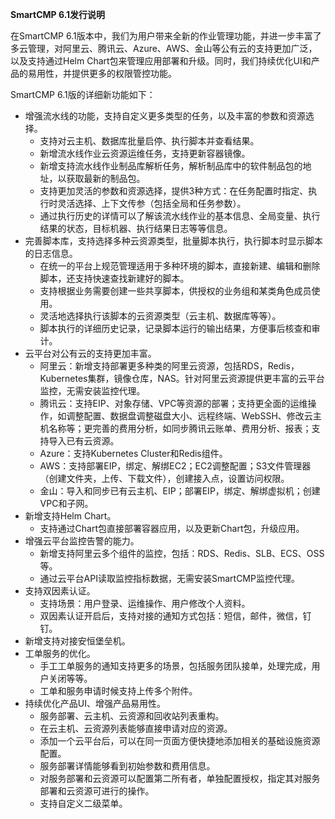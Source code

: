
**SmartCMP 6.1发行说明**

在SmartCMP 6.1版本中，我们为用户带来全新的作业管理功能，并进一步丰富了多云管理，对阿里云、腾讯云、Azure、AWS、金山等公有云的支持更加广泛，以及支持通过Helm Chart包来管理应用部署和升级。同时，我们持续优化UI和产品的易用性，并提供更多的权限管控功能。

SmartCMP 6.1版的详细新功能如下：

+ 增强流水线的功能，支持自定义更多类型的任务，以及丰富的参数和资源选择。
    + 支持对云主机、数据库批量启停、执行脚本并查看结果。
    + 新增流水线作业云资源运维任务，支持更新容器镜像。
    + 新增支持流水线作业制品库解析任务，解析制品库中的软件制品包的地址，以获取最新的制品包。
    + 支持更加灵活的参数和资源选择，提供3种方式：在任务配置时指定、执行时灵活选择、上下文传参（包括全局和任务参数）。
    + 通过执行历史的详情可以了解该流水线作业的基本信息、全局变量、执行结果的状态，目标机器、执行结果日志等等信息。
+ 完善脚本库，支持选择多种云资源类型，批量脚本执行，执行脚本时显示脚本的日志信息。
    + 在统一的平台上规范管理适用于多种环境的脚本，直接新建、编辑和删除脚本，还支持快速查找新建好的脚本。 
    + 支持根据业务需要创建一些共享脚本，供授权的业务组和某类角色成员使用。
    + 灵活地选择执行该脚本的云资源类型（云主机、数据库等等）。
    + 脚本执行的详细历史记录，记录脚本运行的输出结果，方便事后核查和审计。
+ 云平台对公有云的支持更加丰富。
    + 阿里云：新增支持部署更多种类的阿里云资源，包括RDS，Redis，Kubernetes集群，镜像仓库，NAS。针对阿里云资源提供更丰富的云平台监控，无需安装监控代理。
    + 腾讯云：支持EIP、对象存储、VPC等资源的部署；支持更全面的运维操作，如调整配置、数据盘调整磁盘大小、远程终端、WebSSH、修改云主机名称等；更完善的费用分析，如同步腾讯云账单、费用分析、报表；支持导入已有云资源。
    + Azure：支持Kubernetes Cluster和Redis组件。
    + AWS：支持部署EIP，绑定、解绑EC2；EC2调整配置；S3文件管理器（创建文件夹，上传、下载文件），创建接入点，设置访问权限。
    + 金山：导入和同步已有云主机、EIP；部署EIP，绑定、解绑虚拟机；创建VPC和子网。
+ 新增支持Helm Chart。
    + 支持通过Chart包直接部署容器应用，以及更新Chart包，升级应用。
+ 增强云平台监控告警的能力。
    + 新增支持阿里云多个组件的监控，包括：RDS、Redis、SLB、ECS、OSS等。
    + 通过云平台API读取监控指标数据，无需安装SmartCMP监控代理。
+ 支持双因素认证。
    + 支持场景：用户登录、运维操作、用户修改个人资料。
    + 双因素认证开启后，支持对接的通知方式包括：短信，邮件，微信，钉钉。    
+ 新增支持对接安恒堡垒机。
+ 工单服务的优化。
    + 手工工单服务的通知支持更多的场景，包括服务团队接单，处理完成，用户关闭等等。
    + 工单和服务申请时候支持上传多个附件。
+ 持续优化产品UI、增强产品易用性。 
    + 服务部署、云主机、云资源和回收站列表重构。
    + 在云主机、云资源列表能够直接申请对应的资源。
    + 添加一个云平台后，可以在同一页面方便快捷地添加相关的基础设施资源配置。
    + 服务部署详情能够看到初始参数和费用信息。
    + 对服务部署和云资源可以配置第二所有者，单独配置授权，指定其对服务部署和云资源可进行的操作。
    + 支持自定义二级菜单。

